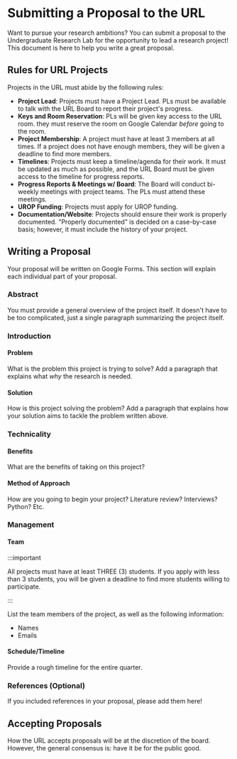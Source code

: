 # Submitting a Proposal to the URL

Want to pursue your research ambitions? You can submit a proposal to the
Undergraduate Research Lab for the opportunity to lead a research project! This
document is here to help you write a great proposal.

## Rules for URL Projects

Projects in the URL must abide by the following rules:

- **Project Lead**: Projects must have a Project Lead. PLs must be available to
  talk with the URL Board to report their project's progress.
- **Keys and Room Reservation**: PLs will be given key access to the URL room.
  they must reserve the room on Google Calendar *before* going to the room.
- **Project Membership**: A project must have at least 3 members at all times.
  If a project does not have enough members, they will be given a deadline to
  find more members.
- **Timelines**: Projects must keep a timeline/agenda for their work. It must be
  updated as much as possible, and the URL Board must be given access to the
  timeline for progress reports.
- **Progress Reports & Meetings w/ Board**: The Board will conduct bi-weekly
  meetings with project teams. The PLs must attend these meetings.
- **UROP Funding**: Projects must apply for UROP funding.
- **Documentation/Website**: Projects should ensure their work is properly
  documented. "Properly documented" is decided on a case-by-case basis; however,
  it must include the history of your project.

## Writing a Proposal

Your proposal will be written on Google Forms. This section will explain each
individual part of your proposal.

### Abstract

You must provide a general overview of the project itself. It doesn't have to
be too complicated, just a single paragraph summarizing the project itself.

### Introduction

#### Problem

What is the problem this project is trying to solve? Add a paragraph that
explains what *why* the research is needed.

#### Solution

How is this project solving the problem? Add a paragraph that explains how your
solution aims to tackle the problem written above.

### Technicality

#### Benefits

What are the benefits of taking on this project?

#### Method of Approach

How are you going to begin your project? Literature review? Interviews? Python? Etc.

### Management

#### Team

:::important

All projects must have at least THREE (3) students. If you apply with less than 3 students, you will be given a deadline to find more students willing to participate.

:::

List the team members of the project, as well as the following information:

- Names
- Emails

#### Schedule/Timeline

Provide a rough timeline for the entire quarter.

### References (Optional)

If you included references in your proposal, please add them here!

## Accepting Proposals

How the URL accepts proposals will be at the discretion of the board. However,
the general consensus is: have it be for the public good.
